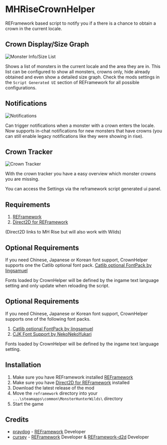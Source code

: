 # MHRiseCrownHelper
REFramework based script to notify you if a there is a chance to obtain a crown in the current locale.

## Crown Display/Size Graph
![Monster Info/Size List](https://github.com/user-attachments/assets/7f43523a-3359-4e42-9b05-af2fe55663b0)

Shows a list of monsters in the current locale and the area they are in. This list can be configured to show all monsters, crowns only, hide already obtained and even show a detailed size graph.
Check the mods settings in the `Script Generated UI` section of REFramework for all possible configurations.

## Notifications
![Notifications](https://github.com/user-attachments/assets/416bc073-4983-4b57-8639-05c683f82ba9)

Can trigger notifications when a monster with a crown enters the locale. Now supports in-chat notifications for new monsters that have crowns (you can still enable legacy notifications like they were showing in rise).

## Crown Tracker
![Crown Tracker](https://github.com/user-attachments/assets/6c18b88e-110e-4778-a368-fa0950b3e27c)

With the crown tracker you have a easy overview which monster crowns you are missing.

You can access the Settings via the reframework script generated ui panel.

## Requirements
1. [REFramework](https://www.nexusmods.com/monsterhunterwilds/mods/93)
2. [Direct2D for REFramework](https://www.nexusmods.com/monsterhunterrise/mods/134)

(Direct2D links to MH Rise but will also work with Wilds)

## Optional Requirements
If you need Chinese, Japanese or Korean font support, CrownHelper supports one the Catlib optional font pack.
[Catlib optional FontPack by lingsamuel](https://www.nexusmods.com/monsterhunterwilds/mods/65?tab=files)

Fonts loaded by CrownHelper will be defined by the ingame text language setting and only update when reloading the script.

## Optional Requirements
If you need Chinese, Japanese or Korean font support, CrownHelper supports one of the following font packs.
1. [Catlib optional FontPack by lingsamuel](https://www.nexusmods.com/monsterhunterwilds/mods/65?tab=files)
2. [CJK Font Support by NekoNekoYukari](https://www.nexusmods.com/monsterhunterwilds/mods/159?tab=files)

Fonts loaded by CrownHelper will be defined by the ingame text language setting.

## Installation
1. Make sure you have REFramework installed [REFramework](https://github.com/praydog/REFramework)
2. Make sure you have [Direct2D for REFramework](https://www.nexusmods.com/monsterhunterrise/mods/134) installed
3. Download the latest release of the mod
4. Move the `reframework` directory into your `...\steamapps\common\MonsterHunterWilds\` directory
5. Start the game

## Credits
- [praydog](https://github.com/praydog) - [REFramework](https://github.com/praydog/REFramework) Developer
- [cursey](https://github.com/cursey/) - [REFramework](https://github.com/praydog/REFramework) Developer & [REFramework-d2d](https://github.com/cursey/reframework-d2d) Developer
